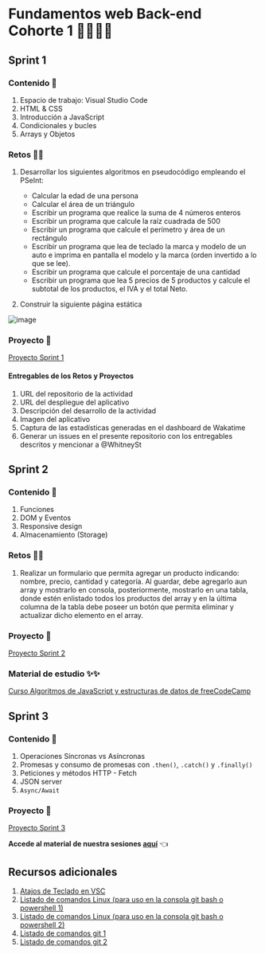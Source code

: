 # Fundamentos web Back-end Cohorte 1 👩‍💻👨‍💻

## Sprint 1

### Contenido 🥇

1. Espacio de trabajo: Visual Studio Code
2. HTML & CSS
3. Introducción a JavaScript
4. Condicionales y bucles
5. Arrays y Objetos

### Retos 🐱‍💻
1. Desarrollar los siguientes algoritmos en pseudocódigo empleando el PSeInt:
    + Calcular la edad de una persona
    + Calcular el área de un triángulo
    + Escribir un programa que realice la suma de 4 números enteros
    + Escribir un programa que calcule la raíz cuadrada de 500
    + Escribir un programa que calcule el perímetro y área de un rectángulo
    + Escribir un programa que lea de teclado la marca y modelo de un auto e imprima en pantalla el modelo y la marca (orden invertido a lo que se lee).
    + Escribir un programa que calcule el porcentaje de una cantidad
    + Escribir un programa que lea 5 precios de 5 productos y calcule el subtotal de los productos, el IVA y el total Neto.

2. Construir la siguiente página estática

![image](https://user-images.githubusercontent.com/98284374/207982289-1e6d34fe-e647-4821-876f-dd2ef347cf70.png)

### Proyecto 🤖
[Proyecto Sprint 1](https://makaia-my.sharepoint.com/:b:/g/personal/mentoria_bootcamp_makaia_org/Eb7xWaGl4QBMucLiZWThK6wBAiiIBsxiTTgfr2t6nsmIfQ?e=PxBEqT)

#### Entregables de los Retos y Proyectos
1. URL del repositorio de la actividad
2. URL del despliegue del aplicativo
3. Descripción del desarrollo de la actividad
4. Imagen del aplicativo
5. Captura de las estadísticas generadas en el dashboard de Wakatime
6. Generar un issues en el presente repositorio con los entregables descritos y mencionar a @WhitneySt

## Sprint 2

### Contenido 🥇
1. Funciones
2. DOM y Eventos
3. Responsive design
4. Almacenamiento (Storage)

### Retos 🐱‍💻
1. Realizar un formulario que permita agregar un producto indicando: nombre, precio, cantidad y categoría. Al guardar, debe agregarlo aun array y mostrarlo en consola, posteriormente, mostrarlo en una tabla, donde estén enlistado todos los productos del array y en la última columna de la tabla debe poseer un botón que permita eliminar y actualizar dicho elemento en el array.

### Proyecto 🤖
[Proyecto Sprint 2](https://makaia-my.sharepoint.com/:b:/g/personal/mentoria_bootcamp_makaia_org/EbNxWMEqeMlBhCdSyj1DTp0B-yyw-qR5QUUwkFE94MDt4A?e=QbWQJ2)

### Material de estudio ✨✨
[Curso Algoritmos de JavaScript y estructuras de datos de freeCodeCamp](https://www.freecodecamp.org/learn/javascript-algorithms-and-data-structures/)

## Sprint 3
### Contenido 🥇

1. Operaciones Síncronas vs Asíncronas
2. Promesas y consumo de promesas con `.then()`, `.catch()` y `.finally()` 
3. Peticiones y métodos HTTP - Fetch
4. JSON server
5. `Async/Await`

### Proyecto 🤖
[Proyecto Sprint 3](https://makaia-my.sharepoint.com/:b:/g/personal/mentoria_bootcamp_makaia_org/EXqF8y3vAQhOi9gsvXWAkFYBa0bWY-_vmLAXCifxhTMBKw?e=rj6yeV)

**Accede al material de nuestra sesiones [aquí](https://makaia-my.sharepoint.com/:f:/g/personal/mentoria_bootcamp_makaia_org/ErWA518UdzFLsCYexouX4hcBJUuASEwKXDXer0T5jpA5Dw?e=Pgb58X)** 👈

## Recursos adicionales
1. [Atajos de Teclado en VSC](https://dev.to/gdcodev/atajos-de-teclado-shortcuts-en-vscode-430a)
2. [Listado de comandos Linux (para uso en la consola git bash o powershell 1)](https://axarnet.es/blog/comandos-linux)
3. [Listado de comandos Linux (para uso en la consola git bash o powershell 2)](https://www.hostinger.co/tutoriales/linux-comandos)
4. [Listado de comandos git 1](https://gist.github.com/dasdo/9ff71c5c0efa037441b6)
5. [Listado de comandos git 2](https://www.freecodecamp.org/espanol/news/10-comandos-de-git-que-todo-desarrollador-debe-conocer/)
